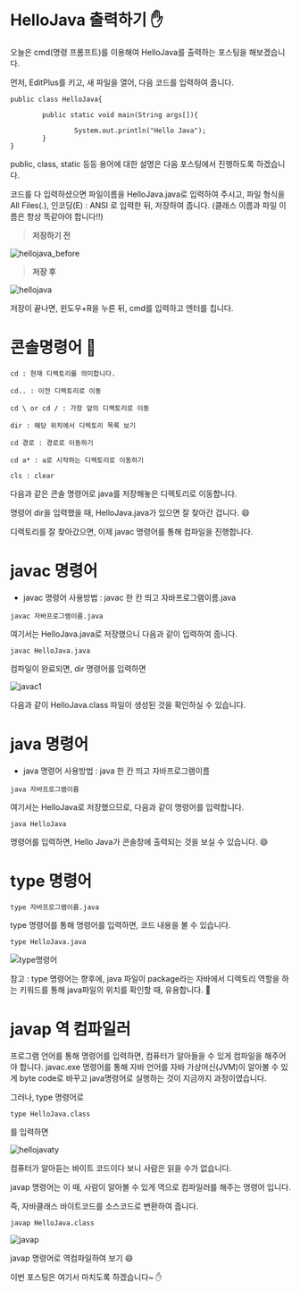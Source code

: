 # HelloJava 출력하기 ✋

오늘은 cmd(명령 프롬프트)를 이용해여 HelloJava를 출력하는 포스팅을 해보겠습니다.

먼저, EditPlus를 키고, 새 파일을 열어, 다음 코드를 입력하여 줍니다.

```
public class HelloJava{

        public static void main(String args[]){

                System.out.println("Hello Java");
        }
}

```

public, class, static 등등 용어에 대한 설명은 다음 포스팅에서 진행하도록 하겠습니다.

코드를 다 입력하셨으면 파일이름을 HelloJava.java로 입력하여 주시고, 파일 형식을 All Files(*.*), 인코딩(E) : ANSI 로 
입력한 뒤, 저장하여 줍니다. (클래스 이름과 파일 이름은 항상 똑같아야 합니다!!)

> **저장하기 전**

![hellojava_before](https://user-images.githubusercontent.com/81727895/151670375-15576008-9ae9-467b-a5e9-abb30b8444af.JPG)

> **저장 후**

![hellojava](https://user-images.githubusercontent.com/81727895/151670341-8b6b82c8-afa7-4db6-923b-b11f17ae86d5.JPG)


저장이 끝나면, 윈도우+R을 누른 뒤, cmd를 입력하고 엔터를 칩니다. 

# 콘솔명령어 🔲

```
cd : 현재 디렉토리를 의미합니다.

cd.. : 이전 디렉토리로 이동 

cd \ or cd / : 가장 앞의 디렉토리로 이동

dir : 해당 위치에서 디렉토리 목록 보기

cd 경로 : 경로로 이동하기

cd a* : a로 시작하는 디렉토리로 이동하기

cls : clear

```

다음과 같은 콘솔 명령어로 java를 저장해놓은 디렉토리로 이동합니다.

명령어 dir을 입력했을 때, HelloJava.java가 있으면 잘 찾아간 겁니다. 😄

디렉토리를 잘 찾아갔으면, 이제 javac 명령어를 통해 컴파일을 진행합니다.


# javac  명령어

- javac 명령어 사용방법 : javac 한 칸 띄고 자바프로그램이름.java

```
javac 자바프로그램이름.java
```

여기서는 HelloJava.java로 저장했으니 다음과 같이 입력하여 줍니다.

```
javac HelloJava.java
```

컴파일이 완료되면, dir 명령어를 입력하면

![javac1](https://user-images.githubusercontent.com/81727895/151670780-de062392-10d8-4f3a-a468-b80abd0e18b8.JPG)

다음과 같이 HelloJava.class 파일이 생성된 것을 확인하실 수 있습니다.


# java  명령어

- java 명령어 사용방법 : java 한 칸 띄고 자바프로그램이름

```
java 자바프로그램이름
```

여기서는 HelloJava로 저장했으므로, 다음과 같이 명령어를 입력합니다.

```
java HelloJava
```

명령어를 입력하면, Hello Java가 콘솔창에 출력되는 것을 보실 수 있습니다. 😄

# type 명령어

```
type 자바프로그램이름.java
```

type 명령어를 통해 명령어를 입력하면, 코드 내용을 볼 수 있습니다.


```
type HelloJava.java
```

![type명령어](https://user-images.githubusercontent.com/81727895/151671344-476754c4-f75b-414e-9dfc-4fa7cc68ec74.JPG)

참고 : type 명령어는 향후에, java 파일이 package라는 자바에서 디렉토리 역할을 하는 키워드를 통해 java파일의 위치를 확인할 때, 유용합니다. 🙂



# javap 역 컴파일러 

프로그램 언어를 통해 명령어를 입력하면, 컴퓨터가 알아들을 수 있게 컴파일을 해주어야 합니다.
javac.exe 명령어를 통해 자바 언어를 자바 가상머신(JVM)이 알아볼 수 있게 byte code로 바꾸고 java명령어로 실행하는 것이 지금까지 과정이였습니다.

그러나, type 명령어로 

```
type HelloJava.class
```

를 입력하면 

![hellojavaty](https://user-images.githubusercontent.com/81727895/151671110-4ddd3c89-9bc2-4a93-9994-6ca26a25e318.JPG)

컴퓨터가 알아듣는 바이트 코드이다 보니 사람은 읽을 수가 없습니다.

javap 명령어는 이 때, 사람이 알아볼 수 있게 역으로 컴파일러를 해주는 명령어 입니다.

즉, 자바클래스 바이트코드를 소스코드로 변환하여 줍니다.

```
javap HelloJava.class
```

![javap](https://user-images.githubusercontent.com/81727895/151671177-1e885958-1c73-4b32-b7a9-0d18588a9f5f.JPG)

javap 명령어로 역컴파일하여 보기 😄

이번 포스팅은 여기서 마치도록 하겠습니다~ ✋

